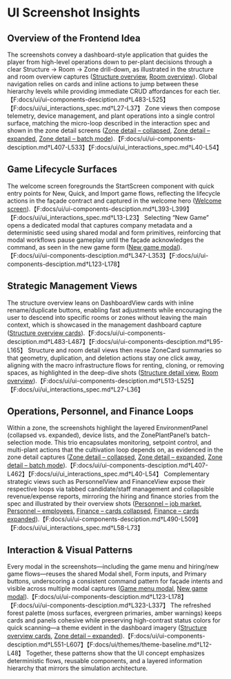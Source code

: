 # UI Screenshot Insights

## Overview of the Frontend Idea

The screenshots convey a dashboard-style application that guides the player from high-level operations down to per-plant decisions through a clear Structure → Room → Zone drill-down, as illustrated in the structure and room overview captures ([Structure overview](./screenshots/03-structure-overview.png), [Room overview](./screenshots/10-room-overview-%28growroom%29.png)). Global navigation relies on cards and inline actions to jump between these hierarchy levels while providing immediate CRUD affordances for each tier.【F:docs/ui/ui-components-desciption.md†L483-L525】【F:docs/ui/ui_interactions_spec.md†L27-L37】 Zone views then compose telemetry, device management, and plant operations into a single control surface, matching the micro-loop described in the interaction spec and shown in the zone detail screens ([Zone detail – collapsed](./screenshots/11-zone-detailview-%28setup-closed%29.png), [Zone detail – expanded](./screenshots/12-zone-detailview-%28setup-opened%29.png), [Zone detail – batch mode](./screenshots/13-zone-detailview-%28mass-selection-activated%29.png)).【F:docs/ui/ui-components-desciption.md†L407-L533】【F:docs/ui/ui_interactions_spec.md†L40-L54】

## Game Lifecycle Surfaces

The welcome screen foregrounds the StartScreen component with quick entry points for New, Quick, and Import game flows, reflecting the lifecycle actions in the façade contract and captured in the welcome hero ([Welcome screen](./screenshots/01-welcome-screen.png)).【F:docs/ui/ui-components-desciption.md†L393-L399】【F:docs/ui/ui_interactions_spec.md†L13-L23】 Selecting “New Game” opens a dedicated modal that captures company metadata and a deterministic seed using shared modal and form primitives, reinforcing that modal workflows pause gameplay until the façade acknowledges the command, as seen in the new game form ([New game modal](./screenshots/02-modal-new_game.png)).【F:docs/ui/ui-components-desciption.md†L347-L353】【F:docs/ui/ui-components-desciption.md†L123-L178】

## Strategic Management Views

The structure overview leans on DashboardView cards with inline rename/duplicate buttons, enabling fast adjustments while encouraging the user to descend into specific rooms or zones without leaving the main context, which is showcased in the management dashboard capture ([Structure overview cards](./screenshots/03-structure-overview.png)).【F:docs/ui/ui-components-desciption.md†L483-L487】【F:docs/ui/ui-components-desciption.md†L95-L165】 Structure and room detail views then reuse ZoneCard summaries so that geometry, duplication, and deletion actions stay one click away, aligning with the macro infrastructure flows for renting, cloning, or removing spaces, as highlighted in the deep-dive shots ([Structure detail view](./screenshots/09-structure-detailview.png), [Room overview](./screenshots/10-room-overview-%28growroom%29.png)).【F:docs/ui/ui-components-desciption.md†L513-L525】【F:docs/ui/ui_interactions_spec.md†L27-L36】

## Operations, Personnel, and Finance Loops

Within a zone, the screenshots highlight the layered EnvironmentPanel (collapsed vs. expanded), device lists, and the ZonePlantPanel’s batch-selection mode. This trio encapsulates monitoring, setpoint control, and multi-plant actions that the cultivation loop depends on, as evidenced in the zone detail captures ([Zone detail – collapsed](./screenshots/11-zone-detailview-%28setup-closed%29.png), [Zone detail – expanded](./screenshots/12-zone-detailview-%28setup-opened%29.png), [Zone detail – batch mode](./screenshots/13-zone-detailview-%28mass-selection-activated%29.png)).【F:docs/ui/ui-components-desciption.md†L407-L462】【F:docs/ui/ui_interactions_spec.md†L40-L54】 Complementary strategic views such as PersonnelView and FinanceView expose their respective loops via tabbed candidate/staff management and collapsible revenue/expense reports, mirroring the hiring and finance stories from the spec and illustrated by their overview shots ([Personnel – job market](./screenshots/04-personell-overview-%28job-market%29.png), [Personnel – employees](./screenshots/05-personell-overview-%28my-employees%29.png), [Finance – cards collapsed](./screenshots/06-finances-overview-%28cards_closed%29.png), [Finance – cards expanded](./screenshots/07-finances-overview-%28cards_opened%29.png)).【F:docs/ui/ui-components-desciption.md†L490-L509】【F:docs/ui/ui_interactions_spec.md†L58-L73】

## Interaction & Visual Patterns

Every modal in the screenshots—including the game menu and hiring/new game flows—reuses the shared Modal shell, Form inputs, and Primary buttons, underscoring a consistent command pattern for façade intents and visible across multiple modal captures ([Game menu modal](./screenshots/08-model-game_menu.png), [New game modal](./screenshots/02-modal-new_game.png)).【F:docs/ui/ui-components-desciption.md†L123-L178】【F:docs/ui/ui-components-desciption.md†L323-L337】 The refreshed forest palette (moss surfaces, evergreen primaries, amber warnings) keeps cards and panels cohesive while preserving high-contrast status colors for quick scanning—a theme evident in the dashboard imagery ([Structure overview cards](./screenshots/03-structure-overview.png), [Zone detail – expanded](./screenshots/12-zone-detailview-%28setup-opened%29.png)).【F:docs/ui/ui-components-desciption.md†L551-L607】【F:docs/ui/themes/theme-baseline.md†L12-L48】 Together, these patterns show that the UI concept emphasizes deterministic flows, reusable components, and a layered information hierarchy that mirrors the simulation architecture.
